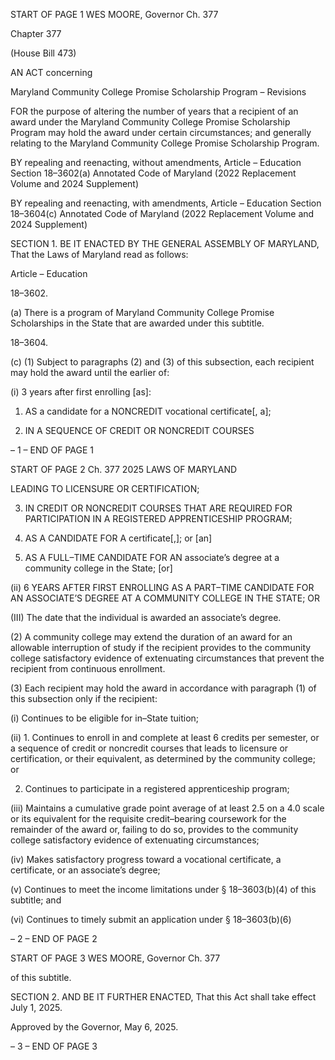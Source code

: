 START OF PAGE 1
WES MOORE, Governor Ch. 377

Chapter 377

(House Bill 473)

AN ACT concerning

Maryland Community College Promise Scholarship Program – Revisions

FOR the purpose of altering the number of years that a recipient of an award under the
Maryland Community College Promise Scholarship Program may hold the award
under certain circumstances; and generally relating to the Maryland Community
College Promise Scholarship Program.

BY repealing and reenacting, without amendments,
Article – Education
Section 18–3602(a)
Annotated Code of Maryland
(2022 Replacement Volume and 2024 Supplement)

BY repealing and reenacting, with amendments,
Article – Education
Section 18–3604(c)
Annotated Code of Maryland
(2022 Replacement Volume and 2024 Supplement)

SECTION 1. BE IT ENACTED BY THE GENERAL ASSEMBLY OF MARYLAND,
That the Laws of Maryland read as follows:

Article – Education

18–3602.

(a) There is a program of Maryland Community College Promise Scholarships in
the State that are awarded under this subtitle.

18–3604.

(c) (1) Subject to paragraphs (2) and (3) of this subsection, each recipient may
hold the award until the earlier of:

(i) 3 years after first enrolling [as]:

1. AS a candidate for a NONCREDIT vocational certificate[,
a];

2. IN A SEQUENCE OF CREDIT OR NONCREDIT COURSES

– 1 –
END OF PAGE 1

START OF PAGE 2
Ch. 377 2025 LAWS OF MARYLAND

LEADING TO LICENSURE OR CERTIFICATION;

3. IN CREDIT OR NONCREDIT COURSES THAT ARE
REQUIRED FOR PARTICIPATION IN A REGISTERED APPRENTICESHIP PROGRAM;

4. AS A CANDIDATE FOR A certificate[,]; or [an]

5. AS A FULL–TIME CANDIDATE FOR AN associate’s degree
at a community college in the State; [or]

(ii) 6 YEARS AFTER FIRST ENROLLING AS A PART–TIME
CANDIDATE FOR AN ASSOCIATE’S DEGREE AT A COMMUNITY COLLEGE IN THE
STATE; OR

(III) The date that the individual is awarded an associate’s degree.

(2) A community college may extend the duration of an award for an
allowable interruption of study if the recipient provides to the community college
satisfactory evidence of extenuating circumstances that prevent the recipient from
continuous enrollment.

(3) Each recipient may hold the award in accordance with paragraph (1) of
this subsection only if the recipient:

(i) Continues to be eligible for in–State tuition;

(ii) 1. Continues to enroll in and complete at least 6 credits per
semester, or a sequence of credit or noncredit courses that leads to licensure or certification,
or their equivalent, as determined by the community college; or

2. Continues to participate in a registered apprenticeship
program;

(iii) Maintains a cumulative grade point average of at least 2.5 on a
4.0 scale or its equivalent for the requisite credit–bearing coursework for the remainder of
the award or, failing to do so, provides to the community college satisfactory evidence of
extenuating circumstances;

(iv) Makes satisfactory progress toward a vocational certificate, a
certificate, or an associate’s degree;

(v) Continues to meet the income limitations under § 18–3603(b)(4)
of this subtitle; and

(vi) Continues to timely submit an application under § 18–3603(b)(6)

– 2 –
END OF PAGE 2

START OF PAGE 3
WES MOORE, Governor Ch. 377

of this subtitle.

SECTION 2. AND BE IT FURTHER ENACTED, That this Act shall take effect July
1, 2025.

Approved by the Governor, May 6, 2025.

– 3 –
END OF PAGE 3